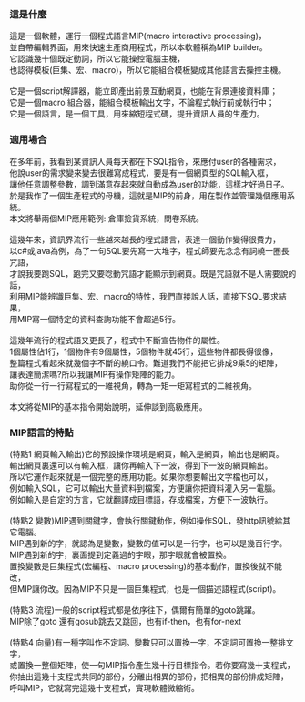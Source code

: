 ### 這是什麼
  這是一個軟體，運行一個程式語言MIP(macro interactive processing)，     <br>
  並自帶編輯界面，用來快速生產商用程式，所以本軟體稱為MIP builder。     <br>
  它認識幾十個既定動詞，所以它能操控電腦主機，                          <br>
  也認得模板(巨集、宏、macro)，所以它能組合模板變成其他語言去操控主機。 <br>
                                                                        <br>
  它是一個script解譯器，能立即產出前景互動網頁，也能在背景連接資料庫；  <br>
  它是一個macro 組合器，能組合模板輸出文字，不論程式執行前或執行中；    <br>
  它是一個語言，是一個工具，用來縮短程式碼，提升資訊人員的生產力。      <br>
  
### 適用場合  
  在多年前，我看到某資訊人員每天都在下SQL指令，來應付user的各種需求，         <br>
  他說user的需求變來變去很難寫成程式，要是有一個網頁型的SQL輸入框，           <br>
  讓他任意調整參數，調到滿意存起來就自動成為user的功能，這樣才好過日子。      <br>
  於是我作了一個生產程式的母機，這就是MIP的前身，用在製作並管理幾個應用系統。 <br>
  本文將舉兩個MIP應用範例: 倉庫撿貨系統，問卷系統。                           <br>
                                                                              <br>
  這幾年來，資訊界流行一些越來越長的程式語言，表達一個動作變得很費力，        <br>
  以c#或java為例，為了一句SQL要先寫一大堆字，程式師要先念念有詞繞一圈長咒語， <br>
  才說我要跑SQL，跑完又要唸動咒語才能顯示到網頁。既是咒語就不是人需要說的話， <br>
  利用MIP能辨識巨集、宏、macro的特性，我們直接說人話，直接下SQL要求結果，     <br>
  用MIP寫一個特定的資料查詢功能不會超過5行。                                  <br>
                                                                              <br>
  這幾年流行的程式語又更長了，程式中不斷宣告物件的屬性。                      <br>
  1個屬性佔1行，1個物件有9個屬性，5個物件就45行，這些物件都長得很像，         <br>
  整篇程式看起來就幾個字不斷的繞口令。難道我們不能把它排成9乘5的矩陣，        <br>
  讓表達簡潔嗎?所以我讓MIP有操作矩陣的能力。                                  <br>
  助你從一行一行寫程式的一維視角，轉為一矩一矩寫程式的二維視角。              <br>
                                                                              <br>
  本文將從MIP的基本指令開始說明，延伸談到高級應用。                           <br>

### MIP語言的特點
 (特點1 網頁輸入輸出)它的預設操作環境是網頁，輸入是網頁，輸出也是網頁。          <br>
    輸出網頁裏還可以有輸入框，讓你再輸入下一波，得到下一波的網頁輸出。           <br>
    所以它運作起來就是一個完整的應用功能。如果你想要輸出文字檔也可以，           <br>
    例如輸入SQL，它可以輸出大量資料到檔案，方便讓你把資料灌入另一電腦。          <br>
    例如輸入是自定的方言，它就翻譯成目標語，存成檔案，方便下一波執行。           <br>
                                                                                 <br>
 (特點2 變數)MIP遇到關鍵字，會執行關鍵動作，例如操作SQL，發http訊號給其它電腦。  <br>
    MIP遇到新的字，就認為是變數，變數的值可以是一行字，也可以是幾百行字。        <br>
    MIP遇到新的字，裏面提到定義過的字眼，那字眼就會被置換。                      <br>
    置換變數是巨集程式(宏編程、macro processing)的基本動作，置換後就不能改，     <br>
    但MIP讓你改。因為MIP不只是一個巨集程式，也是一個描述語程式(script)。         <br>
                                                                                 <br>
 (特點3 流程)一般的script程式都是依序往下，偶爾有簡單的goto跳躍。                <br>
    MIP除了goto 還有gosub跳去又跳回，也有if-then，也有for-next                   <br>
                                                                                 <br>
 (特點4 向量)有一種字叫作不定詞。變數只可以置換一字，不定詞可置換一整排文字，    <br>
    或置換一整個矩陣，使一句MIP指令產生幾十行目標指令。若你要寫幾十支程式，      <br>
    你抽出這幾十支程式共同的部份，分離出相異的部份，把相異的部份排成矩陣，       <br>
    呼叫MIP，它就寫完這幾十支程式，實現軟體微縮術。                              <br>
    
